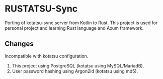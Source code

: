# RUSTATSU-Sync

Porting of kotatsu-sync server from Kotlin to Rust. This project is used for personal project and learning Rust language and Axum framework.

## Changes

Incompatible with kotatsu configuration.

1. This project using PostgreSQL (kotatsu using MySQL/MariadB).
2. User password hashing using Argon2id (kotatsu using md5).
